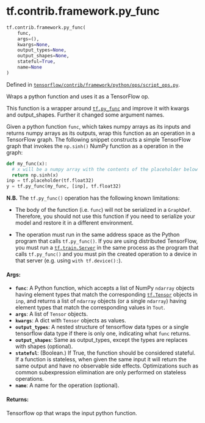 <div itemscope itemtype="http://developers.google.com/ReferenceObject">
<meta itemprop="name" content="tf.contrib.framework.py_func" />
</div>

# tf.contrib.framework.py_func

``` python
tf.contrib.framework.py_func(
    func,
    args=(),
    kwargs=None,
    output_types=None,
    output_shapes=None,
    stateful=True,
    name=None
)
```



Defined in [`tensorflow/contrib/framework/python/ops/script_ops.py`](https://www.tensorflow.org/code/tensorflow/contrib/framework/python/ops/script_ops.py).

Wraps a python function and uses it as a TensorFlow op.

This function is a wrapper around <a href="../../../tf/py_func.md"><code>tf.py_func</code></a> and improve it with kwargs
and output_shapes. Further it changed some argument names.

Given a python function `func`, which takes numpy arrays as its
inputs and returns numpy arrays as its outputs, wrap this function as an
operation in a TensorFlow graph. The following snippet constructs a simple
TensorFlow graph that invokes the `np.sinh()` NumPy function as a operation
in the graph:

```python
def my_func(x):
  # x will be a numpy array with the contents of the placeholder below
  return np.sinh(x)
inp = tf.placeholder(tf.float32)
y = tf.py_func(my_func, [inp], tf.float32)
```


**N.B.** The `tf.py_func()` operation has the following known limitations:

* The body of the function (i.e. `func`) will not be serialized in a
  `GraphDef`. Therefore, you should not use this function if you need to
  serialize your model and restore it in a different environment.

* The operation must run in the same address space as the Python program
  that calls `tf.py_func()`. If you are using distributed TensorFlow, you
  must run a <a href="../../../tf/train/Server.md"><code>tf.train.Server</code></a> in the same process as the program that calls
  `tf.py_func()` and you must pin the created operation to a device in that
  server (e.g. using `with tf.device():`).

#### Args:

* <b>`func`</b>: A Python function, which accepts a list of NumPy `ndarray` objects
    having element types that match the corresponding <a href="../../../tf/Tensor.md"><code>tf.Tensor</code></a> objects
    in `inp`, and returns a list of `ndarray` objects (or a single `ndarray`)
    having element types that match the corresponding values in `Tout`.
* <b>`args`</b>: A list of `Tensor` objects.
* <b>`kwargs`</b>: A dict with `Tensor` objects as values.
* <b>`output_types`</b>: A nested structure of tensorflow data types or a single
    tensorflow data type if there is only one, indicating what `func` returns.
* <b>`output_shapes`</b>: Same as output_types, except the types are replaces with
    shapes (optional).
* <b>`stateful`</b>: (Boolean.) If True, the function should be considered stateful.
    If a function is stateless, when given the same input it will return the
    same output and have no observable side effects. Optimizations such as
    common subexpression elimination are only performed on stateless
    operations.
* <b>`name`</b>: A name for the operation (optional).


#### Returns:

Tensorflow op that wraps the input python function.